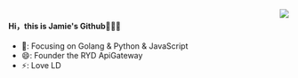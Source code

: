 <img align="right" src="https://github-readme-stats.vercel.app/api?username=RunningFaster&show_icons=true&icon_color=CE1D2D&text_color=718096&bg_color=ffffff&hide_title=true" />

#### Hi，this is Jamie's Github👋👋👋
- 💬: Focusing on Golang & Python & JavaScript 
- 😄: Founder the RYD ApiGateway
- ⚡: Love LD

